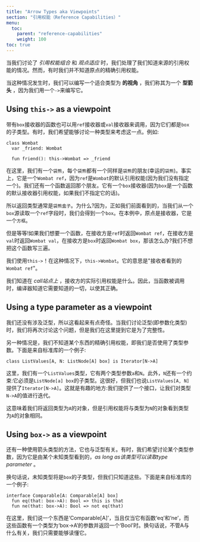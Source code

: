 ```yaml
---
title: "Arrow Types aka Viewpoints"
section: "引用权能（Reference Capabilities）"
menu:
  toc:
    parent: "reference-capabilities"
    weight: 100
toc: true
---
```


<!-- When we talked about __reference capability composition__ and __viewpoint adaptation__, we dealt with cases where we know the reference capability of the origin. However, sometimes we don't know the precise reference capability of the origin. -->
当我们讨论了 _引用权能组合_ 和 _观点适应_ 时，我们处理了我们知道来源的引用权能的情况。然而，有时我们并不知道原点的精确引用权能。

<!-- When that happens, we can write a __viewpoint adapted type__, which we call an __arrow type__ because we write it with an `->`. -->
当这种情况发生时，我们可以编写一个适合类型为 __的视角__ ，我们称其为一个 __型箭头__ ，因为我们用一个`->`来编写它。

## Using `this->` as a viewpoint

<!-- A function with a `box` receiver can be called with a `ref` receiver or a `val` receiver as well since those are both subtypes of `box`. Sometimes, we want to be able to talk about a type to take this into account. For example: -->
带有`box`接收器的函数也可以用`ref`接收器或`val`接收器来调用，因为它们都是`box`的子类型。有时，我们希望能够讨论一种类型来考虑这一点。例如:

```pony
class Wombat
  var _friend: Wombat

  fun friend(): this->Wombat => _friend
```

<!-- Here, we have a `Wombat`, and every `Wombat` has a friend that's also a `Wombat` (lucky `Wombat`). In fact, it's a `Wombat ref`, since `ref` is the default reference capability for a `Wombat` (since we didn't specify one). We also have a function that returns that friend. It's got a `box` receiver (because `box` is the default receiver reference capability for a function if we don't specify it). -->
在这里，我们有一个`袋熊`，每个`袋熊`都有一个同样是`袋熊`的朋友(幸运的`袋熊`)。事实上，它是一个`Wombat ref`，因为`ref`是`Wombat`的默认引用权能(因为我们没有指定一个)。我们还有一个函数返回那个朋友。它有一个`box`接收器(因为`box`是一个函数的默认接收器引用权能，如果我们不指定它的话)。

<!-- So the return type would normally be a `Wombat box`. Why's that? Because, as we saw earlier, when we read a `ref` field from a `box` origin, we get a `box`. In this case, the origin is the receiver, which is a `box`. -->
所以返回类型通常是`袋熊盒子`。为什么?因为，正如我们前面看到的，当我们从一个`box`源读取一个`ref`字段时，我们会得到一个`box`。在本例中，原点是接收器，它是一个`方框`。

<!-- But wait! What if we want a function that can return a `Wombat ref` when the receiver is a `ref`, a `Wombat val` when the receiver is a `val`, and a `Wombat box` when the receiver is a `box`? We don't want to have to write the function three times. -->
但是等等!如果我们想要一个函数，在接收方是`ref`时返回`Wombat ref`，在接收方是`val`时返回`Wombat val`，在接收方是`box`时返回`Wombat box`，那该怎么办?我们不想把这个函数写三遍。

<!-- We use `this->`! In this case, `this->Wombat`. It means "a `Wombat ref` as seen by the receiver". -->
我们使用`this->`！在这种情况下，`this->Wombat`。它的意思是"接收者看到的`Wombat ref`"。

<!-- We know at the _call site_ what the real reference capability of the receiver is. So when the function is called, the compiler knows everything it needs to know to get this right. -->
我们知道在 _call站点上_ ，接收方的实际引用权能是什么。因此，当函数被调用时，编译器知道它需要知道的一切，以使其正确。

## Using a type parameter as a viewpoint

<!-- We haven't covered generics yet, so this may seem a little weird. We'll cover this again when we talk about generics (i.e. parameterised types), but we're mentioning it here for completeness. -->
我们还没有涉及泛型，所以这看起来有点奇怪。当我们讨论泛型(即参数化类型)时，我们将再次讨论这个问题，但是我们在这里提到它是为了完整性。

<!-- Another time we don't know the precise reference capability of something is if we are using a type parameter. Here's an example from the standard library: -->
另一种情况是，我们不知道某个东西的精确引用权能，即我们是否使用了类型参数。下面是来自标准库的一个例子:

```pony
class ListValues[A, N: ListNode[A] box] is Iterator[N->A]
```

<!-- Here, we have a `ListValues` type that has two type parameters, `A` and `N`. In addition, `N` has a constraint: it has to be a subtype of `ListNode[A] box`. That's all fine and well, but we also say the `ListValues[A, N]` provides `Iterator[N->A]`. That's the interesting bit: we provide an interface that let's us iterate over values of the type `N->A`. -->
这里，我们有一个`ListValues`类型，它有两个类型参数`a`和`N`。此外，`N`还有一个约束:它必须是`ListNode[a] box`的子类型。这很好，但我们也说`ListValues[A, N]`提供了`Iterator[N->A]`。这就是有趣的地方:我们提供了一个接口，让我们对类型`N->A`的值进行迭代。

<!-- That means we'll be returning objects of the type `A`, but the reference capability will be the same as an object of type `N` would see an object of type `A`. -->
这意味着我们将返回类型为`A`的对象，但是引用权能将与类型为`N`的对象看到类型为`A`的对象相同。

## Using `box->` as a viewpoint

<!-- There's one more way we use arrow types, and it's also related to generics. Sometimes we want to talk about a type parameter as it is seen by some unknown type, _as long as that type can read the type parameter_. -->
还有一种使用箭头类型的方法，它也与泛型有关。有时，我们希望讨论某个类型参数，因为它是由某个未知类型看到的，_as long as该类型可以读取type parameter_ 。

<!-- In other words, the unknown type will be a subtype of `box`, but that's all we know. Here's an example from the standard library: -->
换句话说，未知类型将是`box`的子类型，但我们只知道这些。下面是来自标准库的一个例子:

```pony
interface Comparable[A: Comparable[A] box]
  fun eq(that: box->A): Bool => this is that
  fun ne(that: box->A): Bool => not eq(that)
```

<!-- Here, we say that something is `Comparable[A]` if and only if it has functions `eq` and `ne` and those functions have a single parameter of type `box->A` and return a `Bool`. In other words, whatever `A` is bound to, we only need to be able to read it. -->
在这里，我们说一个东西是‘Comparable[A]’，当且仅当它有函数‘eq’和‘ne’，而这些函数有一个类型为‘box->A’的参数并返回一个‘Bool’时。换句话说，不管A与什么有关，我们只需要能够读懂它。
